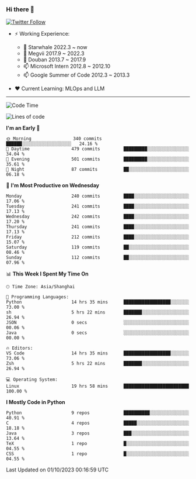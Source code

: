 ### Hi there 👋

[![Twitter Follow](https://img.shields.io/twitter/follow/tianweidut?style=social)](https://twitter.com/tianweidut)

- ⚡ Working Experience:
  - 🔭 Starwhale 2022.3 ~ now
  - 🌱 Megvii 2017.9 ~ 2022.3
  - 🌱 Douban 2013.7 ~ 2017.9
  - 📫 Microsoft Intern 2012.8 ~ 2012.10
  - 📫 Google Summer of Code 2012.3 ~ 2013.3

- ❤️ Current Learning: MLOps and LLM

---
<!--START_SECTION:waka-->
![Code Time](http://img.shields.io/badge/Code%20Time-4%2C545%20hrs%2049%20mins-blue)

![Lines of code](https://img.shields.io/badge/From%20Hello%20World%20I%27ve%20Written-1.2%20million%20lines%20of%20code-blue)

**I'm an Early 🐤** 

```text
🌞 Morning                340 commits         ██████░░░░░░░░░░░░░░░░░░░   24.16 % 
🌆 Daytime                479 commits         █████████░░░░░░░░░░░░░░░░   34.04 % 
🌃 Evening                501 commits         █████████░░░░░░░░░░░░░░░░   35.61 % 
🌙 Night                  87 commits          ██░░░░░░░░░░░░░░░░░░░░░░░   06.18 % 
```
📅 **I'm Most Productive on Wednesday** 

```text
Monday                   240 commits         ████░░░░░░░░░░░░░░░░░░░░░   17.06 % 
Tuesday                  241 commits         ████░░░░░░░░░░░░░░░░░░░░░   17.13 % 
Wednesday                242 commits         ████░░░░░░░░░░░░░░░░░░░░░   17.20 % 
Thursday                 241 commits         ████░░░░░░░░░░░░░░░░░░░░░   17.13 % 
Friday                   212 commits         ████░░░░░░░░░░░░░░░░░░░░░   15.07 % 
Saturday                 119 commits         ██░░░░░░░░░░░░░░░░░░░░░░░   08.46 % 
Sunday                   112 commits         ██░░░░░░░░░░░░░░░░░░░░░░░   07.96 % 
```


📊 **This Week I Spent My Time On** 

```text
🕑︎ Time Zone: Asia/Shanghai

💬 Programming Languages: 
Python                   14 hrs 35 mins      ██████████████████░░░░░░░   73.00 % 
sh                       5 hrs 22 mins       ███████░░░░░░░░░░░░░░░░░░   26.94 % 
JSON                     0 secs              ░░░░░░░░░░░░░░░░░░░░░░░░░   00.06 % 
Java                     0 secs              ░░░░░░░░░░░░░░░░░░░░░░░░░   00.00 % 

🔥 Editors: 
VS Code                  14 hrs 35 mins      ██████████████████░░░░░░░   73.06 % 
Zsh                      5 hrs 22 mins       ███████░░░░░░░░░░░░░░░░░░   26.94 % 

💻 Operating System: 
Linux                    19 hrs 58 mins      █████████████████████████   100.00 % 
```

**I Mostly Code in Python** 

```text
Python                   9 repos             ██████████░░░░░░░░░░░░░░░   40.91 % 
C                        4 repos             █████░░░░░░░░░░░░░░░░░░░░   18.18 % 
Java                     3 repos             ███░░░░░░░░░░░░░░░░░░░░░░   13.64 % 
TeX                      1 repo              █░░░░░░░░░░░░░░░░░░░░░░░░   04.55 % 
CSS                      1 repo              █░░░░░░░░░░░░░░░░░░░░░░░░   04.55 % 
```




 Last Updated on 01/10/2023 00:16:59 UTC
<!--END_SECTION:waka-->
